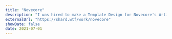 ```yaml
---
title: "Novecore"
description: "I was hired to make a Template Design for Novecore's Artists"
externalUrl: "https://shard.wtf/work/novecore"
showDate: false
date: 2021-07-01
---
```

